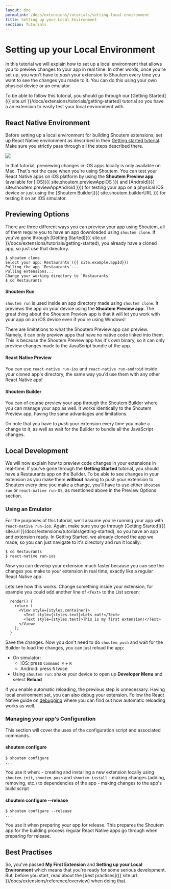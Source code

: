 ```yaml
---
layout: doc
permalink: /docs/extensions/tutorials/setting-local-environment
title: Setting up your Local Environment
section: Tutorials
---
```


# Setting up your Local Environment

In this tutorial we will explain how to set up a local environment that allows you to preview changes to your app in real time. In other words, once you're set up, you won't have to _push_ your extension to Shoutem every time you want to see the changes you made to it. You can do this using your own physical device or an emulator.

To be able to follow this tutorial, you should go through our [Getting Started]({{ site.url }}/docs/extensions/tutorials/getting-started) tutorial so you have a an extension to easily test your local environment with.

## React Native Environment

Before setting up a local environment for building Shoutem extensions, set up React Native environment as described in their [Getting started tutorial](https://facebook.github.io/react-native/docs/getting-started.html). Make sure you strictly pass through all the steps described there.

<p class="image">
<img src='{{ site.url }}/img/tutorials/setting-local-environment/rn-getting-started.png'/>
</p>

In that tutorial, previewing changes in iOS apps locally is only available on Mac. That's not the case when you're using Shoutem. You can test your React Native apps on iOS platform by using the **Shoutem Preview app** (available for [iOS]({{ site.shoutem.previewAppiOS }}) and [Android]({{ site.shoutem.previewAppAndroid }})) for testing your app on a physical iOS device or just using the [Shoutem Builder]({{ site.shoutem.builderURL }}) for testing it on an iOS simulator.

## Previewing Options

There are three different ways you can preview your app using Shoutem, all of them require you to have an app downloaded using `shoutem clone`. If you've gone through [Getting Started]({{ site.url }}/docs/extensions/tutorials/getting-started), you already have a cloned app, so just use that directory.

```ShellSession
$ shoutem clone
Select your app: Restaurants ({{ site.example.appId}})
Pulling the app `Restaurants`...
Pulling extensions...
Change your working directory to `Restaurants`
$ cd Restaurants
```

#### Shoutem Run

`shoutem run` is used inside an app directory made using `shoutem clone`. It previews the app on your device using the **Shoutem Preview app**. The great thing about the Shoutem Preview app is that it will let you work with your app on an iOS device even if you're using Windows!

There are limitations to what the Shoutem Preview app can preview. Namely, it can only preview apps that have no native code linked into them. This is because the Shoutem Preview app has it's own binary, so it can only preview changes made to the JavaScript bundle of the app.

#### React Native Preview

 You can use `react-native run-ios` and `react-native run-android` inside your cloned app's directory, the same way you'd use them with any other React Native app!

#### Shoutem Builder

You can of course preview your app through the Shoutem Builder where you can manage your app as well. It works identically to the Shoutem Preview app, having the same advantages and limitations.

Do note that you have to _push_ your extension every time you make a change to it, as well as wait for the Builder to bundle all the JavaScript changes.

## Local Development

We will now explain how to preview code changes in your extensions in real-time. If you've gone through the **Getting Started** tutorial, you should have a Restaurants app on the Builder. To be able to see changes in your extension as you make them **without** having to push your extension to Shoutem every time you make a change, you'll have to use either `shoutem run` or `react-native run-OS`, as mentioned above in the Preview Options section.

### Using an Emulator

For the purposes of this tutorial, we'll assume you're running your app with `react-native run-ios`. Again, make sure you go through [Getting Started]({{ site.url }}/docs/extensions/tutorials/getting-started), so you have an app and extension ready. In Getting Started, we already cloned the app we made, so you can just navigate to it's directory and run it locally:

```ShellSession
$ cd Restaurants
$ react-native run-ios
```

Now you can develop your extension much faster because you can see the changes you make to your extension in real time, exactly like a regular React Native app.

Lets see how this works. Change something inside your extension, for example you could add another line of `<Text>` to the List screen:

```javascript{5}
  render() {
    return (
      <View style={styles.container}>
        <Text style={styles.text}>Lets eat!</Text>
        <Text style={styles.text}>This is my first extension!</Text>
      </View>
    );
  }
```

Save the changes. Now you don't need to do `shoutem push` and wait for the Builder to load the changes, you can just reload the app:
- On simulator:
  - iOS: press `Command ⌘` + `R`
  - Android: press `R` twice
- Using `shoutem run`: shake your device to open up **Developer Menu** and select **Reload**

If you enable automatic reloading, the previous step is unnecessary. Having local environment set, you can also debug your extension. Follow the React Native guide on [debugging](https://facebook.github.io/react-native/docs/debugging.html) where you can find out how automatic reloading works as well.

### Managing your app's Configuration

This section will cover the uses of the configuration script and associated commands.

#### shoutem configure

```ShellSession
$ shoutem configure
...
```

You use it when:
    - creating and installing a new extension locally using `shoutem init`, `shoutem push` and `shoutem install`
    - making changes (adding, removing, etc.) to dependencies of the app
    - making changes to the app's build script

#### shoutem configure --release

```ShellSession
$ shoutem configure --release
...
```

You use it when preparing your app for release. This prepares the Shoutem app for the building process regular React Native apps go through when preparing for release.

## Best Practises

So, you've passed **My First Extension** and **Setting up your Local Environment** which means that you're ready for some serious development. But, before you start, read about the [best practises]({{ site.url }}/docs/extensions/reference/overview) when doing that.
